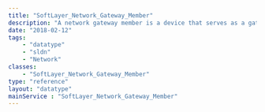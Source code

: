 ```yaml
---
title: "SoftLayer_Network_Gateway_Member"
description: "A network gateway member is a device that serves as a gateway. Once the hardware becomes a member of the gateway, only a reclaim can remove it. A reclaim on the last member of the gateway triggers a reclaim of the entire gateway. "
date: "2018-02-12"
tags:
    - "datatype"
    - "sldn"
    - "Network"
classes:
    - "SoftLayer_Network_Gateway_Member"
type: "reference"
layout: "datatype"
mainService : "SoftLayer_Network_Gateway_Member"
---
```

